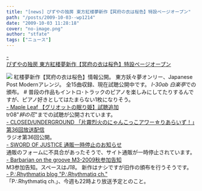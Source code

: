```yaml
---
title: "[news] ぴずやの独房 東方紅楼夢新作【冥府の衣は桜色】特設ページオープン"
path: "/posts/2009-10-03--wp1214"
date: "2009-10-03 11:28:18"
cover: "no-image.png"
author: "stfate"
tags: ["ニュース"]
---
```


<style type="text/css">
<!--
p {white-space: pre-wrap};
-->
</style>

<a class="topics" href="http://www.pizuya.com/pppp-0001/index.html" target="_blank">- ぴずやの独房 東方紅楼夢新作【冥府の衣は桜色】特設ページオープン</a>
<div class="news"><a href="http://www.pizuya.com/pppp-0001/index.html" target="_blank"><img src="http://www.pizuya.com/pppp-0001/img/banner468x95.jpg"></a>
紅楼夢新作【冥府の衣は桜色】情報公開。
東方妖々夢オンリー、Japanese Post Modernアレンジ。
全15曲収録、現在試聴公開中です。
<em>I-30ab 白楽亭</em>での頒布。
# 普段の作品もイントロ･トラックのピアノを楽しみにしてたりするんですが、ピアノ好きとしてはたまらない1枚になりそう。</div>
<a class="topics" href="http://www.team-e.co.jp/sp/griotte/" target="_blank">- Maple Leaf 【グリオットの眠り姫】試聴追加</a>
<div class="news">tr08"<em>絆の花</em>"までの試聴が公開されています。</div>
<a class="topics" href="http://www.nyanhour.com/" target="_blank">- CLOSED/UNDERGROUND 「片霧烈火のにゃんこっこアワー☆りあらいず！」第36回放送配信</a>
<div class="news">ラジオ第36回公開。</div>
<a class="topics" href="http://www.soj.razor.jp/" target="_blank">- SWORD OF JUSTICE 通販一時停止のお知らせ</a>
<div class="news">通販のフォームに不具合があったそうで、サイト通販が一時停止されています。</div>
<a class="topics" href="http://www.astronotes.jp/bog-official/index.html" target="_blank">- Barbarian on the groove M3-2009秋参加告知</a>
<div class="news">M3参加告知。スペースは<em>J18</em>。
新作はナシですが旧作の頒布を行うそうです。</div>
<a class="topics" href="http://prq.blog44.fc2.com/" target="_blank">- P∴Rhythmatiq blog "P∴Rhythmatiq ch."</a>
<div class="news">「P∴Rhythmatiq ch.」、今週も22時より放送予定とのこと。</div>
